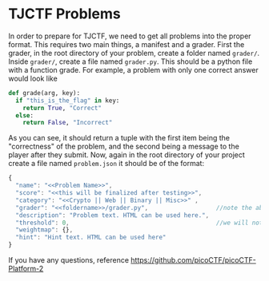 # TJCTF Problems

In order to prepare for TJCTF, we need to get all problems into the proper format. This requires two main things, a manifest and a grader. First the grader, in the root directory of your problem, create a folder named `grader/`. Inside `grader/`, create a file named `grader.py`. This should be a python file with a function grade. For example, a problem with only one correct answer would look like

```python
def grade(arg, key):
  if "this_is_the_flag" in key:
    return True, "Correct"
  else:
    return False, "Incorrect"
```

As you can see, it should return a tuple with the first item being the "correctness" of the problem, and the second being a message to the player after they submit. Now, again in the root directory of your project create a file named `problem.json` it should be of the format:

```javascript
{
  "name": "<<Problem Name>>",
  "score": "<<this will be finalized after testing>>",
  "category": "<<Crypto || Web || Binary || Misc>>" ,
  "grader": "<<foldername>>/grader.py",                   //note the absence of the /grader/ directory. This is INTENTIONAL
  "description": "Problem text. HTML can be used here.",
  "threshold": 0,                                         //we will not use these unless we want to have multiple "levels"
  "weightmap": {},
  "hint": "Hint text. HTML can be used here"
}
```

If you have any questions, reference https://github.com/picoCTF/picoCTF-Platform-2
